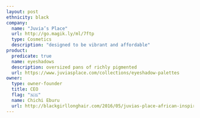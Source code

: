 ```yaml
---
layout: post
ethnicity: black
company:
  name: "Juvia’s Place"
  url: http://go.magik.ly/ml/7ftp
  type: Cosmetics
  description: "designed to be vibrant and affordable"
product:
  predicate: true
  name: eyeshadows
  description: oversized pans of richly pigmented
  url: https://www.juviasplace.com/collections/eyeshadow-palettes
owner:
  type: owner-founder
  title: CEO
  flag: "🇳🇬"
  name: Chichi Eburu
  url: http://blackgirllonghair.com/2016/05/juvias-place-african-inspired/
---
```

